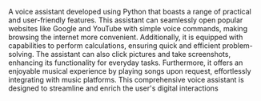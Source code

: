 A voice assistant developed using Python that boasts a range of practical and user-friendly features. This assistant can seamlessly open popular websites like Google and YouTube with simple voice commands, making browsing the internet more convenient. Additionally, it is equipped with capabilities to perform calculations, ensuring quick and efficient problem-solving. The assistant can also click pictures and take screenshots, enhancing its functionality for everyday tasks. Furthermore, it offers an enjoyable musical experience by playing songs upon request, effortlessly integrating with music platforms. This comprehensive voice assistant is designed to streamline and enrich the user's digital interactions
